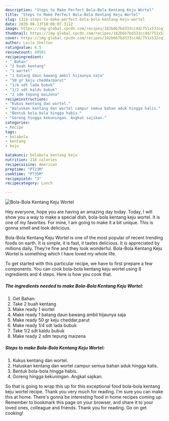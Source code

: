 ```yaml
---
description: "Steps to Make Perfect Bola-Bola Kentang Keju Wortel"
title: "Steps to Make Perfect Bola-Bola Kentang Keju Wortel"
slug: 1324-steps-to-make-perfect-bola-bola-kentang-keju-wortel
date: 2020-08-13T10:08:07.311Z
image: https://img-global.cpcdn.com/recipes/182b6b7bd333cc4d/751x532cq70/bola-bola-kentang-keju-wortel-foto-resep-utama.jpg
thumbnail: https://img-global.cpcdn.com/recipes/182b6b7bd333cc4d/751x532cq70/bola-bola-kentang-keju-wortel-foto-resep-utama.jpg
cover: https://img-global.cpcdn.com/recipes/182b6b7bd333cc4d/751x532cq70/bola-bola-kentang-keju-wortel-foto-resep-utama.jpg
author: Leila Shelton
ratingvalue: 4.5
reviewcount: 49501
recipeingredient:
- " Bahan"
- "2 buah kentang"
- "1 wortel"
- "1 batang daun bawang ambil hijaunya saja"
- "50 gr keju cheddarparut"
- "1/4 sdt lada bubuk"
- "1/2 sdt kaldu bubuk"
- "2 sdm tepung maizena"
recipeinstructions:
- "Kukus kentang dan wortel."
- "Haluskan kentang dan wortel campur semua bahan aduk hingga kalis."
- "Bentuk bola-bola hingga habis."
- "Goreng hingga kekuningan. Angkat sajikan."
categories:
- Recipe
tags:
- bolabola
- kentang
- keju

katakunci: bolabola kentang keju 
nutrition: 218 calories
recipecuisine: American
preptime: "PT23M"
cooktime: "PT35M"
recipeyield: "3"
recipecategory: Lunch

---
```



![Bola-Bola Kentang Keju Wortel](https://img-global.cpcdn.com/recipes/182b6b7bd333cc4d/751x532cq70/bola-bola-kentang-keju-wortel-foto-resep-utama.jpg)

Hey everyone, hope you are having an amazing day today. Today, I will show you a way to make a special dish, bola-bola kentang keju wortel. It is one of my favorites. For mine, I am going to make it a bit unique. This is gonna smell and look delicious.



Bola-Bola Kentang Keju Wortel is one of the most popular of recent trending foods on earth. It is simple, it is fast, it tastes delicious. It is appreciated by millions daily. They're fine and they look wonderful. Bola-Bola Kentang Keju Wortel is something which I have loved my whole life.


To get started with this particular recipe, we have to first prepare a few components. You can cook bola-bola kentang keju wortel using 8 ingredients and 4 steps. Here is how you cook that.

<!--inarticleads1-->

##### The ingredients needed to make Bola-Bola Kentang Keju Wortel:

1. Get  Bahan:
1. Take 2 buah kentang
1. Make ready 1 wortel
1. Make ready 1 batang daun bawang ambil hijaunya saja
1. Make ready 50 gr keju cheddar,parut
1. Make ready 1/4 sdt lada bubuk
1. Take 1/2 sdt kaldu bubuk
1. Make ready 2 sdm tepung maizena




<!--inarticleads2-->

##### Steps to make Bola-Bola Kentang Keju Wortel:

1. Kukus kentang dan wortel.
1. Haluskan kentang dan wortel campur semua bahan aduk hingga kalis.
1. Bentuk bola-bola hingga habis.
1. Goreng hingga kekuningan. Angkat sajikan.




So that is going to wrap this up for this exceptional food bola-bola kentang keju wortel recipe. Thank you very much for reading. I'm sure you can make this at home. There's gonna be interesting food in home recipes coming up. Remember to bookmark this page on your browser, and share it to your loved ones, colleague and friends. Thank you for reading. Go on get cooking!

